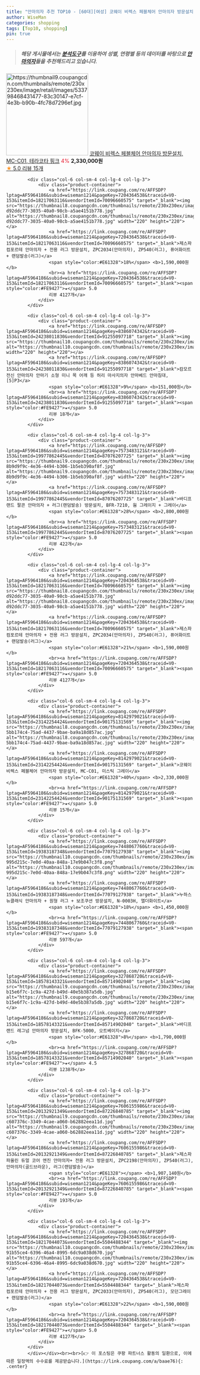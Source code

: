 ```yaml
---
title: "안마의자 추천 TOP10 - [60대][여성] 코웨이 비렉스 페블체어 안마의자 방문설치, MC-C01, 테라코타 핑크"
author: WiseMan
categories: shopping
tags: [Top10, shopping]
pin: true
---
```


> ##### 해당 게시물에서는 [**분석도구**](https://itemscout.io/)를 이용하여 **성별**, **연령별** 등의 데이터를 바탕으로 [**안마의자**](https://link.coupang.com/a/baae76)들을 추천해드리고 있습니다.
<div class="container"><div class="row">
            <div class="col-6 col-sm-4 col-lg-4 col-lg-3">
                <div class="product-container">
                    <a href="https://link.coupang.com/re/AFFSDP?lptag=AF5964186&subid=wiseman1214&pageKey=8142979021&traceid=V0-153&itemId=23142254422&vendorItemId=90175131562" target="_blank"><img src="https://thumbnail9.coupangcdn.com/thumbnails/remote/230x230ex/image/retail/images/533798468431477-83c30147-e7cf-4e3b-b90b-4fc78d7296ef.jpg" alt="https://thumbnail9.coupangcdn.com/thumbnails/remote/230x230ex/image/retail/images/533798468431477-83c30147-e7cf-4e3b-b90b-4fc78d7296ef.jpg" width="220" height="220"></a>
                    <a href="https://link.coupang.com/re/AFFSDP?lptag=AF5964186&subid=wiseman1214&pageKey=8142979021&traceid=V0-153&itemId=23142254422&vendorItemId=90175131562" target="_blank">코웨이 비렉스 페블체어 안마의자 방문설치, MC-C01, 테라코타 핑크</a>
                    <span style="color:#E61328">4%</span> <b>2,330,000원</b>
                    <br><a href="https://link.coupang.com/re/AFFSDP?lptag=AF5964186&subid=wiseman1214&pageKey=8142979021&traceid=V0-153&itemId=23142254422&vendorItemId=90175131562" target="_blank"><span style="color:#FE9427">★</span> 5.0
                    리뷰 15개</a>
                </div>
            </div>
            
            <div class="col-6 col-sm-4 col-lg-4 col-lg-3">
                <div class="product-container">
                    <a href="https://link.coupang.com/re/AFFSDP?lptag=AF5964186&subid=wiseman1214&pageKey=7204364538&traceid=V0-153&itemId=18217063116&vendorItemId=70096660575" target="_blank"><img src="https://thumbnail8.coupangcdn.com/thumbnails/remote/230x230ex/image/retail/images/2971378855164563-d92ddc77-3035-40a0-98cb-a5ae4151b778.jpg" alt="https://thumbnail8.coupangcdn.com/thumbnails/remote/230x230ex/image/retail/images/2971378855164563-d92ddc77-3035-40a0-98cb-a5ae4151b778.jpg" width="220" height="220"></a>
                    <a href="https://link.coupang.com/re/AFFSDP?lptag=AF5964186&subid=wiseman1214&pageKey=7204364538&traceid=V0-153&itemId=18217063116&vendorItemId=70096660575" target="_blank">제스파 컴포르테 안마의자 + 전용 러그 방문설치, ZPC2034(안마의자), ZP540(러그), 퓨어화이트 + 랜덤발송(러그)</a>
                    <span style="color:#E61328">18%</span> <b>1,590,000원</b>
                    <br><a href="https://link.coupang.com/re/AFFSDP?lptag=AF5964186&subid=wiseman1214&pageKey=7204364538&traceid=V0-153&itemId=18217063116&vendorItemId=70096660575" target="_blank"><span style="color:#FE9427">★</span> 5.0
                    리뷰 4127개</a>
                </div>
            </div>
            
            <div class="col-6 col-sm-4 col-lg-4 col-lg-3">
                <div class="product-container">
                    <a href="https://link.coupang.com/re/AFFSDP?lptag=AF5964186&subid=wiseman1214&pageKey=8386074342&traceid=V0-153&itemId=24238011830&vendorItemId=91255097718" target="_blank"><img src="https://thumbnail10.coupangcdn.com/thumbnails/remote/230x230ex/image/vendor_inventory/b817/eb003077177c261284f1cf69ad6305e0d2210d213219f0e5baf9d015158f.png" alt="https://thumbnail10.coupangcdn.com/thumbnails/remote/230x230ex/image/vendor_inventory/b817/eb003077177c261284f1cf69ad6305e0d2210d213219f0e5baf9d015158f.png" width="220" height="220"></a>
                    <a href="https://link.coupang.com/re/AFFSDP?lptag=AF5964186&subid=wiseman1214&pageKey=8386074342&traceid=V0-153&itemId=24238011830&vendorItemId=91255097718" target="_blank">캄모르 전신 안마의자 안마기 소형 미니 목 어깨 등 허리 마사지의자 안마베드 안마침대, [5]P3</a>
                    <span style="color:#E61328">9%</span> <b>151,000원</b>
                    <br><a href="https://link.coupang.com/re/AFFSDP?lptag=AF5964186&subid=wiseman1214&pageKey=8386074342&traceid=V0-153&itemId=24238011830&vendorItemId=91255097718" target="_blank"><span style="color:#FE9427">★</span> 5.0
                    리뷰 18개</a>
                </div>
            </div>
            
            <div class="col-6 col-sm-4 col-lg-4 col-lg-3">
                <div class="product-container">
                    <a href="https://link.coupang.com/re/AFFSDP?lptag=AF5964186&subid=wiseman1214&pageKey=7573483121&traceid=V0-153&itemId=19977862445&vendorItemId=87076207725" target="_blank"><img src="https://thumbnail9.coupangcdn.com/thumbnails/remote/230x230ex/image/retail/images/3734307779535327-8b9d9f9c-4e36-4494-b306-1b5eb390af8f.jpg" alt="https://thumbnail9.coupangcdn.com/thumbnails/remote/230x230ex/image/retail/images/3734307779535327-8b9d9f9c-4e36-4494-b306-1b5eb390af8f.jpg" width="220" height="220"></a>
                    <a href="https://link.coupang.com/re/AFFSDP?lptag=AF5964186&subid=wiseman1214&pageKey=7573483121&traceid=V0-153&itemId=19977862445&vendorItemId=87076207725" target="_blank">바디프랜드 팔콘 안마의자 + 러그(랜덤발송) 방문설치, BFR-7210, 웜 그레이지 + 그레이</a>
                    <span style="color:#E61328">28%</span> <b>2,800,000원</b>
                    <br><a href="https://link.coupang.com/re/AFFSDP?lptag=AF5964186&subid=wiseman1214&pageKey=7573483121&traceid=V0-153&itemId=19977862445&vendorItemId=87076207725" target="_blank"><span style="color:#FE9427">★</span> 5.0
                    리뷰 422개</a>
                </div>
            </div>
            
            <div class="col-6 col-sm-4 col-lg-4 col-lg-3">
                <div class="product-container">
                    <a href="https://link.coupang.com/re/AFFSDP?lptag=AF5964186&subid=wiseman1214&pageKey=7204364538&traceid=V0-153&itemId=18217063116&vendorItemId=70096660575" target="_blank"><img src="https://thumbnail8.coupangcdn.com/thumbnails/remote/230x230ex/image/retail/images/2971378855164563-d92ddc77-3035-40a0-98cb-a5ae4151b778.jpg" alt="https://thumbnail8.coupangcdn.com/thumbnails/remote/230x230ex/image/retail/images/2971378855164563-d92ddc77-3035-40a0-98cb-a5ae4151b778.jpg" width="220" height="220"></a>
                    <a href="https://link.coupang.com/re/AFFSDP?lptag=AF5964186&subid=wiseman1214&pageKey=7204364538&traceid=V0-153&itemId=18217063116&vendorItemId=70096660575" target="_blank">제스파 컴포르테 안마의자 + 전용 러그 방문설치, ZPC2034(안마의자), ZP540(러그), 퓨어화이트 + 랜덤발송(러그)</a>
                    <span style="color:#E61328">21%</span> <b>1,590,000원</b>
                    <br><a href="https://link.coupang.com/re/AFFSDP?lptag=AF5964186&subid=wiseman1214&pageKey=7204364538&traceid=V0-153&itemId=18217063116&vendorItemId=70096660575" target="_blank"><span style="color:#FE9427">★</span> 5.0
                    리뷰 4127개</a>
                </div>
            </div>
            
            <div class="col-6 col-sm-4 col-lg-4 col-lg-3">
                <div class="product-container">
                    <a href="https://link.coupang.com/re/AFFSDP?lptag=AF5964186&subid=wiseman1214&pageKey=8142979021&traceid=V0-153&itemId=23142254424&vendorItemId=90175131569" target="_blank"><img src="https://thumbnail8.coupangcdn.com/thumbnails/remote/230x230ex/image/retail/images/2938472740072435-5bb174c4-75ad-4437-9bae-ba9a18d857ac.jpg" alt="https://thumbnail8.coupangcdn.com/thumbnails/remote/230x230ex/image/retail/images/2938472740072435-5bb174c4-75ad-4437-9bae-ba9a18d857ac.jpg" width="220" height="220"></a>
                    <a href="https://link.coupang.com/re/AFFSDP?lptag=AF5964186&subid=wiseman1214&pageKey=8142979021&traceid=V0-153&itemId=23142254424&vendorItemId=90175131569" target="_blank">코웨이 비렉스 페블체어 안마의자 방문설치, MC-C01, 미스틱 그레이</a>
                    <span style="color:#E61328">40%</span> <b>2,330,000원</b>
                    <br><a href="https://link.coupang.com/re/AFFSDP?lptag=AF5964186&subid=wiseman1214&pageKey=8142979021&traceid=V0-153&itemId=23142254424&vendorItemId=90175131569" target="_blank"><span style="color:#FE9427">★</span> 5.0
                    리뷰 15개</a>
                </div>
            </div>
            
            <div class="col-6 col-sm-4 col-lg-4 col-lg-3">
                <div class="product-container">
                    <a href="https://link.coupang.com/re/AFFSDP?lptag=AF5964186&subid=wiseman1214&pageKey=7448067760&traceid=V0-153&itemId=19383187348&vendorItemId=77079127938" target="_blank"><img src="https://thumbnail10.coupangcdn.com/thumbnails/remote/230x230ex/image/retail/images/1088524740377436-995d215c-7e0d-40aa-848a-17e9b047c3f8.png" alt="https://thumbnail10.coupangcdn.com/thumbnails/remote/230x230ex/image/retail/images/1088524740377436-995d215c-7e0d-40aa-848a-17e9b047c3f8.png" width="220" height="220"></a>
                    <a href="https://link.coupang.com/re/AFFSDP?lptag=AF5964186&subid=wiseman1214&pageKey=7448067760&traceid=V0-153&itemId=19383187348&vendorItemId=77079127938" target="_blank">누하스 뉴클래식 안마의자 + 원형 러그 + 보조쿠션 방문설치, N-0003H, 엘더화이트</a>
                    <span style="color:#E61328">18%</span> <b>1,450,000원</b>
                    <br><a href="https://link.coupang.com/re/AFFSDP?lptag=AF5964186&subid=wiseman1214&pageKey=7448067760&traceid=V0-153&itemId=19383187348&vendorItemId=77079127938" target="_blank"><span style="color:#FE9427">★</span> 5.0
                    리뷰 597개</a>
                </div>
            </div>
            
            <div class="col-6 col-sm-4 col-lg-4 col-lg-3">
                <div class="product-container">
                    <a href="https://link.coupang.com/re/AFFSDP?lptag=AF5964186&subid=wiseman1214&pageKey=327868720&traceid=V0-153&itemId=18578143321&vendorItemId=85714902040" target="_blank"><img src="https://thumbnail9.coupangcdn.com/thumbnails/remote/230x230ex/image/retail/images/1868430085607403-b15e6f7c-1c9a-427d-b49d-40e5b387a5db.jpg" alt="https://thumbnail9.coupangcdn.com/thumbnails/remote/230x230ex/image/retail/images/1868430085607403-b15e6f7c-1c9a-427d-b49d-40e5b387a5db.jpg" width="220" height="220"></a>
                    <a href="https://link.coupang.com/re/AFFSDP?lptag=AF5964186&subid=wiseman1214&pageKey=327868720&traceid=V0-153&itemId=18578143321&vendorItemId=85714902040" target="_blank">바디프랜드 레그넘 안마의자 방문설치, BFK-5000, 오트베이지</a>
                    <span style="color:#E61328">8%</span> <b>1,790,000원</b>
                    <br><a href="https://link.coupang.com/re/AFFSDP?lptag=AF5964186&subid=wiseman1214&pageKey=327868720&traceid=V0-153&itemId=18578143321&vendorItemId=85714902040" target="_blank"><span style="color:#FE9427">★</span> 4.5
                    리뷰 1238개</a>
                </div>
            </div>
            
            <div class="col-6 col-sm-4 col-lg-4 col-lg-3">
                <div class="product-container">
                    <a href="https://link.coupang.com/re/AFFSDP?lptag=AF5964186&subid=wiseman1214&pageKey=7606155986&traceid=V0-153&itemId=20132921349&vendorItemId=87226840785" target="_blank"><img src="https://thumbnail9.coupangcdn.com/thumbnails/remote/230x230ex/image/retail/images/5759718869803298-c607376c-3349-4cae-a060-b62882eea11d.jpg" alt="https://thumbnail9.coupangcdn.com/thumbnails/remote/230x230ex/image/retail/images/5759718869803298-c607376c-3349-4cae-a060-b62882eea11d.jpg" width="220" height="220"></a>
                    <a href="https://link.coupang.com/re/AFFSDP?lptag=AF5964186&subid=wiseman1214&pageKey=7606155986&traceid=V0-153&itemId=20132921349&vendorItemId=87226840785" target="_blank">제스파 파올린 듀얼 코어 엔진 안마의자+ 전용 러그 방문설치, ZPC2198(안마의자), ZP540(러그), 안마의자(골드브라운), 러그(랜덤발송)</a>
                    <span style="color:#E61328"></span> <b>1,907,140원</b>
                    <br><a href="https://link.coupang.com/re/AFFSDP?lptag=AF5964186&subid=wiseman1214&pageKey=7606155986&traceid=V0-153&itemId=20132921349&vendorItemId=87226840785" target="_blank"><span style="color:#FE9427">★</span> 5.0
                    리뷰 193개</a>
                </div>
            </div>
            
            <div class="col-6 col-sm-4 col-lg-4 col-lg-3">
                <div class="product-container">
                    <a href="https://link.coupang.com/re/AFFSDP?lptag=AF5964186&subid=wiseman1214&pageKey=7204364538&traceid=V0-153&itemId=18217044073&vendorItemId=5504488344" target="_blank"><img src="https://thumbnail10.coupangcdn.com/thumbnails/remote/230x230ex/image/retail/images/2971378660837384-91b55ce4-6396-46a4-8995-6dc9a038d670.jpg" alt="https://thumbnail10.coupangcdn.com/thumbnails/remote/230x230ex/image/retail/images/2971378660837384-91b55ce4-6396-46a4-8995-6dc9a038d670.jpg" width="220" height="220"></a>
                    <a href="https://link.coupang.com/re/AFFSDP?lptag=AF5964186&subid=wiseman1214&pageKey=7204364538&traceid=V0-153&itemId=18217044073&vendorItemId=5504488344" target="_blank">제스파 컴포르테 안마의자 + 전용 러그 방문설치, ZPC2033(안마의자), ZP540(러그), 모던그레이 + 랜덤발송(러그)</a>
                    <span style="color:#E61328">22%</span> <b>1,590,000원</b>
                    <br><a href="https://link.coupang.com/re/AFFSDP?lptag=AF5964186&subid=wiseman1214&pageKey=7204364538&traceid=V0-153&itemId=18217044073&vendorItemId=5504488344" target="_blank"><span style="color:#FE9427">★</span> 5.0
                    리뷰 4127개</a>
                </div>
            </div>
            </div></div><br><br>[👉 이 포스팅은 쿠팡 파트너스 활동의 일환으로, 이에 따른 일정액의 수수료를 제공받습니다.](https://link.coupang.com/a/baae76){: .center}